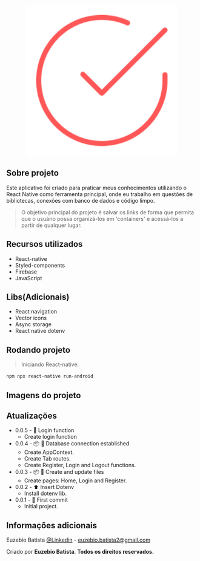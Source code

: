 <p align="center"><img src="./src/images/Logo.png" width="400" alt="Logo do aplicativo"></p>

## Sobre projeto

Este aplicativo foi criado para praticar meus conhecimentos utilizando o React Native como ferramenta principal, onde eu trabalho em questões de bibliotecas, conexões com banco de dados e código limpo.

> O objetivo principal do projeto é salvar os links de forma que permita que o usuário possa organizá-los em 'containers' e acessá-los a partir de qualquer lugar.


## Recursos utilizados

- React-native
- Styled-components
- Firebase
- JavaScript

## Libs(Adicionais)

- React navigation
- Vector icons
- Async storage
- React native dotenv

## Rodando projeto

> Iniciando React-native:

```sh
npm npx react-native run-android
```

## Imagens do projeto


## Atualizações

* 0.0.5 - 📝 Login function
    * Create login function
* 0.0.4 - 📦️ 📝 Database connection established
    * Create AppContext.
    * Create Tab routes.
    * Create Register, Login and Logout functions.
* 0.0.3 - 📦️ 💄 Create and update files
    * Create pages: Home, Login and Register.
* 0.0.2 - ⬆️ Insert Dotenv
    * Install dotenv lib.
* 0.0.1 - 🎉 First commit
    * Initial project.


## Informações adicionais

Euzebio Batista [@Linkedin](https://www.linkedin.com/in/euzebio-batista) - euzebio.batista2@gmail.com

Criado por **Euzebio Batista**.
**Todos os direitos reservados.**